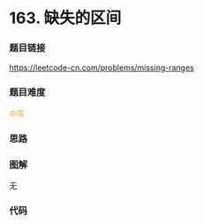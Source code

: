 # 163. 缺失的区间

### 题目链接

https://leetcode-cn.com/problems/missing-ranges

### 题目难度

<font color=#F0AD4E>中等</font>

### 思路



### 图解

无

### 代码

```python
```